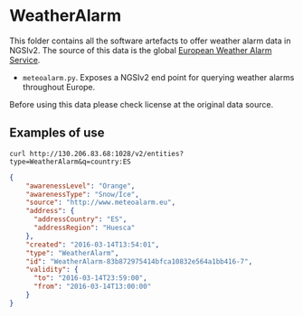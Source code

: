# WeatherAlarm

This folder contains all the software artefacts to offer weather alarm data in NGSIv2.
The source of this data is the global [European Weather Alarm Service](http://meteoalarm.eu).

* `meteoalarm.py`. Exposes a NGSIv2 end point for querying weather alarms throughout Europe.

Before using this data please check license at the original data source. 

## Examples of use

```
curl http://130.206.83.68:1028/v2/entities?type=WeatherAlarm&q=country:ES
```

```json
{
    "awarenessLevel": "Orange",
    "awarenessType": "Snow/Ice",
    "source": "http://www.meteoalarm.eu",
    "address": {
      "addressCountry": "ES",
      "addressRegion": "Huesca"
    },
    "created": "2016-03-14T13:54:01",
    "type": "WeatherAlarm",
    "id": "WeatherAlarm-83b872975414bfca10832e564a1bb416-7",
    "validity": {
      "to": "2016-03-14T23:59:00",
      "from": "2016-03-14T13:00:00"
    }
}
```